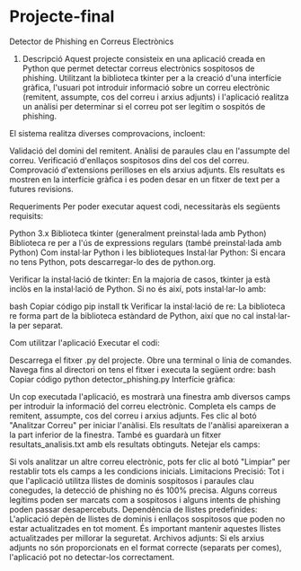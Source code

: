 # Projecte-final
Detector de Phishing en Correus Electrònics

1. Descripció
  Aquest projecte consisteix en una aplicació creada en Python que permet detectar correus electrònics sospitosos de         
  phishing. Utilitzant la biblioteca tkinter per a la creació d'una interfície gràfica, l'usuari pot introduir informació 
  sobre un correu electrònic (remitent, assumpte, cos del correu i arxius adjunts) i l'aplicació realitza un anàlisi per 
  determinar si el correu pot ser legítim o sospitós de phishing.

El sistema realitza diverses comprovacions, incloent:

Validació del domini del remitent.
Anàlisi de paraules clau en l'assumpte del correu.
Verificació d'enllaços sospitosos dins del cos del correu.
Comprovació d'extensions perilloses en els arxius adjunts.
Els resultats es mostren en la interfície gràfica i es poden desar en un fitxer de text per a futures revisions.

Requeriments
Per poder executar aquest codi, necessitaràs els següents requisits:

Python 3.x
Biblioteca tkinter (generalment preinstal·lada amb Python)
Biblioteca re per a l'ús de expressions regulars (també preinstal·lada amb Python)
Com instal·lar Python i les biblioteques
Instal·lar Python: Si encara no tens Python, pots descarregar-lo des de python.org.

Verificar la instal·lació de tkinter: En la majoria de casos, tkinter ja està inclòs en la instal·lació de Python. Si no és així, pots instal·lar-lo amb:

bash
Copiar código
pip install tk
Verificar la instal·lació de re: La biblioteca re forma part de la biblioteca estàndard de Python, així que no cal instal·lar-la per separat.

Com utilitzar l'aplicació
Executar el codi:

Descarrega el fitxer .py del projecte.
Obre una terminal o línia de comandes.
Navega fins al directori on tens el fitxer i executa la següent ordre:
bash
Copiar código
python detector_phishing.py
Interfície gràfica:

Un cop executada l'aplicació, es mostrarà una finestra amb diversos camps per introduir la informació del correu electrònic.
Completa els camps de remitent, assumpte, cos del correu i arxius adjunts.
Fes clic al botó "Analitzar Correu" per iniciar l'anàlisi.
Els resultats de l'anàlisi apareixeran a la part inferior de la finestra. També es guardarà un fitxer resultats_analisis.txt amb els resultats obtinguts.
Netejar els camps:

Si vols analitzar un altre correu electrònic, pots fer clic al botó "Limpiar" per restablir tots els camps a les condicions inicials.
Limitacions
Precisió: Tot i que l'aplicació utilitza llistes de dominis sospitosos i paraules clau conegudes, la detecció de phishing no és 100% precisa. Alguns correus legítims poden ser marcats com a sospitosos i alguns intents de phishing poden passar desapercebuts.
Dependència de llistes predefinides: L'aplicació depèn de llistes de dominis i enllaços sospitosos que poden no estar actualitzades en tot moment. És important mantenir aquestes llistes actualitzades per millorar la seguretat.
Archivos adjunts: Si els arxius adjunts no són proporcionats en el format correcte (separats per comes), l'aplicació pot no detectar-los correctament.
